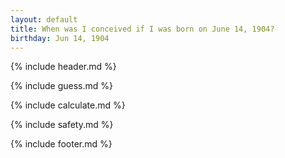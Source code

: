 ```yaml
---
layout: default
title: When was I conceived if I was born on June 14, 1904?
birthday: Jun 14, 1904
---
```


{% include header.md %}

{% include guess.md %}

{% include calculate.md %}

{% include safety.md %}

{% include footer.md %}



